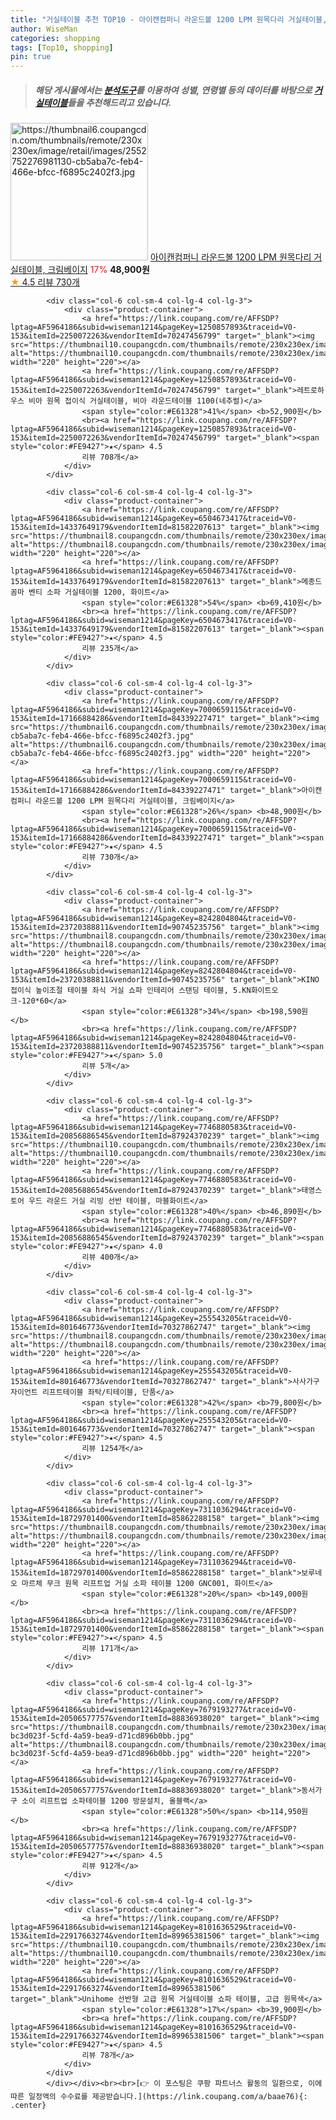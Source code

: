 ```yaml
---
title: "거실테이블 추천 TOP10 - 아이캔컴퍼니 라운드볼 1200 LPM 원목다리 거실테이블, 크림베이지"
author: WiseMan
categories: shopping
tags: [Top10, shopping]
pin: true
---
```


> ##### 해당 게시물에서는 [**분석도구**](https://itemscout.io/)를 이용하여 **성별**, **연령별** 등의 데이터를 바탕으로 [**거실테이블**](https://link.coupang.com/a/baae76)들을 추천해드리고 있습니다.
<div class="container"><div class="row">
            <div class="col-6 col-sm-4 col-lg-4 col-lg-3">
                <div class="product-container">
                    <a href="https://link.coupang.com/re/AFFSDP?lptag=AF5964186&subid=wiseman1214&pageKey=7000659115&traceid=V0-153&itemId=17166884286&vendorItemId=84339227471" target="_blank"><img src="https://thumbnail6.coupangcdn.com/thumbnails/remote/230x230ex/image/retail/images/2552752276981130-cb5aba7c-feb4-466e-bfcc-f6895c2402f3.jpg" alt="https://thumbnail6.coupangcdn.com/thumbnails/remote/230x230ex/image/retail/images/2552752276981130-cb5aba7c-feb4-466e-bfcc-f6895c2402f3.jpg" width="220" height="220"></a>
                    <a href="https://link.coupang.com/re/AFFSDP?lptag=AF5964186&subid=wiseman1214&pageKey=7000659115&traceid=V0-153&itemId=17166884286&vendorItemId=84339227471" target="_blank">아이캔컴퍼니 라운드볼 1200 LPM 원목다리 거실테이블, 크림베이지</a>
                    <span style="color:#E61328">17%</span> <b>48,900원</b>
                    <br><a href="https://link.coupang.com/re/AFFSDP?lptag=AF5964186&subid=wiseman1214&pageKey=7000659115&traceid=V0-153&itemId=17166884286&vendorItemId=84339227471" target="_blank"><span style="color:#FE9427">★</span> 4.5
                    리뷰 730개</a>
                </div>
            </div>
            
            <div class="col-6 col-sm-4 col-lg-4 col-lg-3">
                <div class="product-container">
                    <a href="https://link.coupang.com/re/AFFSDP?lptag=AF5964186&subid=wiseman1214&pageKey=1250857893&traceid=V0-153&itemId=2250072263&vendorItemId=70247456799" target="_blank"><img src="https://thumbnail10.coupangcdn.com/thumbnails/remote/230x230ex/image/vendor_inventory/ae83/8a1fe7096c4d0556a590dd106c0c9b491bedc31c1bc61da3815fb493a6a3.jpg" alt="https://thumbnail10.coupangcdn.com/thumbnails/remote/230x230ex/image/vendor_inventory/ae83/8a1fe7096c4d0556a590dd106c0c9b491bedc31c1bc61da3815fb493a6a3.jpg" width="220" height="220"></a>
                    <a href="https://link.coupang.com/re/AFFSDP?lptag=AF5964186&subid=wiseman1214&pageKey=1250857893&traceid=V0-153&itemId=2250072263&vendorItemId=70247456799" target="_blank">레트로하우스 비아 원목 접이식 거실테이블, 비아 라운드테이블 1100(네추럴)</a>
                    <span style="color:#E61328">41%</span> <b>52,900원</b>
                    <br><a href="https://link.coupang.com/re/AFFSDP?lptag=AF5964186&subid=wiseman1214&pageKey=1250857893&traceid=V0-153&itemId=2250072263&vendorItemId=70247456799" target="_blank"><span style="color:#FE9427">★</span> 4.5
                    리뷰 708개</a>
                </div>
            </div>
            
            <div class="col-6 col-sm-4 col-lg-4 col-lg-3">
                <div class="product-container">
                    <a href="https://link.coupang.com/re/AFFSDP?lptag=AF5964186&subid=wiseman1214&pageKey=6504673417&traceid=V0-153&itemId=14337649179&vendorItemId=81582207613" target="_blank"><img src="https://thumbnail8.coupangcdn.com/thumbnails/remote/230x230ex/image/rs_quotation_api/nycmsdry/d56f2317b7da46b39e2b5f52b562ceaa.jpg" alt="https://thumbnail8.coupangcdn.com/thumbnails/remote/230x230ex/image/rs_quotation_api/nycmsdry/d56f2317b7da46b39e2b5f52b562ceaa.jpg" width="220" height="220"></a>
                    <a href="https://link.coupang.com/re/AFFSDP?lptag=AF5964186&subid=wiseman1214&pageKey=6504673417&traceid=V0-153&itemId=14337649179&vendorItemId=81582207613" target="_blank">메종드꼼마 벤티 소파 거실테이블 1200, 화이트</a>
                    <span style="color:#E61328">54%</span> <b>69,410원</b>
                    <br><a href="https://link.coupang.com/re/AFFSDP?lptag=AF5964186&subid=wiseman1214&pageKey=6504673417&traceid=V0-153&itemId=14337649179&vendorItemId=81582207613" target="_blank"><span style="color:#FE9427">★</span> 4.5
                    리뷰 235개</a>
                </div>
            </div>
            
            <div class="col-6 col-sm-4 col-lg-4 col-lg-3">
                <div class="product-container">
                    <a href="https://link.coupang.com/re/AFFSDP?lptag=AF5964186&subid=wiseman1214&pageKey=7000659115&traceid=V0-153&itemId=17166884286&vendorItemId=84339227471" target="_blank"><img src="https://thumbnail6.coupangcdn.com/thumbnails/remote/230x230ex/image/retail/images/2552752276981130-cb5aba7c-feb4-466e-bfcc-f6895c2402f3.jpg" alt="https://thumbnail6.coupangcdn.com/thumbnails/remote/230x230ex/image/retail/images/2552752276981130-cb5aba7c-feb4-466e-bfcc-f6895c2402f3.jpg" width="220" height="220"></a>
                    <a href="https://link.coupang.com/re/AFFSDP?lptag=AF5964186&subid=wiseman1214&pageKey=7000659115&traceid=V0-153&itemId=17166884286&vendorItemId=84339227471" target="_blank">아이캔컴퍼니 라운드볼 1200 LPM 원목다리 거실테이블, 크림베이지</a>
                    <span style="color:#E61328">26%</span> <b>48,900원</b>
                    <br><a href="https://link.coupang.com/re/AFFSDP?lptag=AF5964186&subid=wiseman1214&pageKey=7000659115&traceid=V0-153&itemId=17166884286&vendorItemId=84339227471" target="_blank"><span style="color:#FE9427">★</span> 4.5
                    리뷰 730개</a>
                </div>
            </div>
            
            <div class="col-6 col-sm-4 col-lg-4 col-lg-3">
                <div class="product-container">
                    <a href="https://link.coupang.com/re/AFFSDP?lptag=AF5964186&subid=wiseman1214&pageKey=8242804804&traceid=V0-153&itemId=23720388811&vendorItemId=90745235756" target="_blank"><img src="https://thumbnail8.coupangcdn.com/thumbnails/remote/230x230ex/image/vendor_inventory/a3c2/cc361886afdf30bb3a0599479abac4ef48291ce50b5bb44b697c15249433.png" alt="https://thumbnail8.coupangcdn.com/thumbnails/remote/230x230ex/image/vendor_inventory/a3c2/cc361886afdf30bb3a0599479abac4ef48291ce50b5bb44b697c15249433.png" width="220" height="220"></a>
                    <a href="https://link.coupang.com/re/AFFSDP?lptag=AF5964186&subid=wiseman1214&pageKey=8242804804&traceid=V0-153&itemId=23720388811&vendorItemId=90745235756" target="_blank">KINO 접이식 높이조절 테이블 좌식 거실 쇼파 인테리어 스탠딩 테이블, 5.KN화이트오크-120*60</a>
                    <span style="color:#E61328">34%</span> <b>198,590원</b>
                    <br><a href="https://link.coupang.com/re/AFFSDP?lptag=AF5964186&subid=wiseman1214&pageKey=8242804804&traceid=V0-153&itemId=23720388811&vendorItemId=90745235756" target="_blank"><span style="color:#FE9427">★</span> 5.0
                    리뷰 5개</a>
                </div>
            </div>
            
            <div class="col-6 col-sm-4 col-lg-4 col-lg-3">
                <div class="product-container">
                    <a href="https://link.coupang.com/re/AFFSDP?lptag=AF5964186&subid=wiseman1214&pageKey=7746880583&traceid=V0-153&itemId=20856886545&vendorItemId=87924370239" target="_blank"><img src="https://thumbnail10.coupangcdn.com/thumbnails/remote/230x230ex/image/vendor_inventory/89b1/09f4605d1f9ec8528113b040fd869b9b7ac36f68acec43eaa85e248af0a2.jpg" alt="https://thumbnail10.coupangcdn.com/thumbnails/remote/230x230ex/image/vendor_inventory/89b1/09f4605d1f9ec8528113b040fd869b9b7ac36f68acec43eaa85e248af0a2.jpg" width="220" height="220"></a>
                    <a href="https://link.coupang.com/re/AFFSDP?lptag=AF5964186&subid=wiseman1214&pageKey=7746880583&traceid=V0-153&itemId=20856886545&vendorItemId=87924370239" target="_blank">태영스토어 우드 라운드 거실 리빙 선반 테이블, 마블화이트</a>
                    <span style="color:#E61328">40%</span> <b>46,890원</b>
                    <br><a href="https://link.coupang.com/re/AFFSDP?lptag=AF5964186&subid=wiseman1214&pageKey=7746880583&traceid=V0-153&itemId=20856886545&vendorItemId=87924370239" target="_blank"><span style="color:#FE9427">★</span> 4.0
                    리뷰 400개</a>
                </div>
            </div>
            
            <div class="col-6 col-sm-4 col-lg-4 col-lg-3">
                <div class="product-container">
                    <a href="https://link.coupang.com/re/AFFSDP?lptag=AF5964186&subid=wiseman1214&pageKey=255543205&traceid=V0-153&itemId=801646773&vendorItemId=70327862747" target="_blank"><img src="https://thumbnail8.coupangcdn.com/thumbnails/remote/230x230ex/image/vendor_inventory/4924/e5098418daad0277bf92834e211cbac1eed7d7c3a4039cf38d223344749e.jpg" alt="https://thumbnail8.coupangcdn.com/thumbnails/remote/230x230ex/image/vendor_inventory/4924/e5098418daad0277bf92834e211cbac1eed7d7c3a4039cf38d223344749e.jpg" width="220" height="220"></a>
                    <a href="https://link.coupang.com/re/AFFSDP?lptag=AF5964186&subid=wiseman1214&pageKey=255543205&traceid=V0-153&itemId=801646773&vendorItemId=70327862747" target="_blank">사사가구 자이언트 리프트테이블 좌탁/티테이블, 단품</a>
                    <span style="color:#E61328">42%</span> <b>79,800원</b>
                    <br><a href="https://link.coupang.com/re/AFFSDP?lptag=AF5964186&subid=wiseman1214&pageKey=255543205&traceid=V0-153&itemId=801646773&vendorItemId=70327862747" target="_blank"><span style="color:#FE9427">★</span> 4.5
                    리뷰 1254개</a>
                </div>
            </div>
            
            <div class="col-6 col-sm-4 col-lg-4 col-lg-3">
                <div class="product-container">
                    <a href="https://link.coupang.com/re/AFFSDP?lptag=AF5964186&subid=wiseman1214&pageKey=7311036294&traceid=V0-153&itemId=18729701400&vendorItemId=85862288158" target="_blank"><img src="https://thumbnail8.coupangcdn.com/thumbnails/remote/230x230ex/image/vendor_inventory/026e/726e4c0aa80b9997668884863a4a7f9c71e3178af9a408b9d781fb489ce8.jpg" alt="https://thumbnail8.coupangcdn.com/thumbnails/remote/230x230ex/image/vendor_inventory/026e/726e4c0aa80b9997668884863a4a7f9c71e3178af9a408b9d781fb489ce8.jpg" width="220" height="220"></a>
                    <a href="https://link.coupang.com/re/AFFSDP?lptag=AF5964186&subid=wiseman1214&pageKey=7311036294&traceid=V0-153&itemId=18729701400&vendorItemId=85862288158" target="_blank">보루네오 마르체 무크 원목 리프트업 거실 소파 테이블 1200 GNC001, 화이트</a>
                    <span style="color:#E61328">20%</span> <b>149,000원</b>
                    <br><a href="https://link.coupang.com/re/AFFSDP?lptag=AF5964186&subid=wiseman1214&pageKey=7311036294&traceid=V0-153&itemId=18729701400&vendorItemId=85862288158" target="_blank"><span style="color:#FE9427">★</span> 4.5
                    리뷰 171개</a>
                </div>
            </div>
            
            <div class="col-6 col-sm-4 col-lg-4 col-lg-3">
                <div class="product-container">
                    <a href="https://link.coupang.com/re/AFFSDP?lptag=AF5964186&subid=wiseman1214&pageKey=7679193277&traceid=V0-153&itemId=20506577757&vendorItemId=88836938020" target="_blank"><img src="https://thumbnail8.coupangcdn.com/thumbnails/remote/230x230ex/image/retail/images/1246352757356953-bc3d023f-5cfd-4a59-bea9-d71cd896b0bb.jpg" alt="https://thumbnail8.coupangcdn.com/thumbnails/remote/230x230ex/image/retail/images/1246352757356953-bc3d023f-5cfd-4a59-bea9-d71cd896b0bb.jpg" width="220" height="220"></a>
                    <a href="https://link.coupang.com/re/AFFSDP?lptag=AF5964186&subid=wiseman1214&pageKey=7679193277&traceid=V0-153&itemId=20506577757&vendorItemId=88836938020" target="_blank">동서가구 소이 리프트업 소파테이블 1200 방문설치, 올블랙</a>
                    <span style="color:#E61328">50%</span> <b>114,950원</b>
                    <br><a href="https://link.coupang.com/re/AFFSDP?lptag=AF5964186&subid=wiseman1214&pageKey=7679193277&traceid=V0-153&itemId=20506577757&vendorItemId=88836938020" target="_blank"><span style="color:#FE9427">★</span> 4.5
                    리뷰 912개</a>
                </div>
            </div>
            
            <div class="col-6 col-sm-4 col-lg-4 col-lg-3">
                <div class="product-container">
                    <a href="https://link.coupang.com/re/AFFSDP?lptag=AF5964186&subid=wiseman1214&pageKey=8101636529&traceid=V0-153&itemId=22917663274&vendorItemId=89965381506" target="_blank"><img src="https://thumbnail10.coupangcdn.com/thumbnails/remote/230x230ex/image/vendor_inventory/d912/4f8c160a7ddd5a2af555ab8b3bb525ccef19bd9e6ae26d124e2b944118aa.png" alt="https://thumbnail10.coupangcdn.com/thumbnails/remote/230x230ex/image/vendor_inventory/d912/4f8c160a7ddd5a2af555ab8b3bb525ccef19bd9e6ae26d124e2b944118aa.png" width="220" height="220"></a>
                    <a href="https://link.coupang.com/re/AFFSDP?lptag=AF5964186&subid=wiseman1214&pageKey=8101636529&traceid=V0-153&itemId=22917663274&vendorItemId=89965381506" target="_blank">Unihome 선반형 고급 원목 거실테이블 쇼파 테이블, 고급 원목색</a>
                    <span style="color:#E61328">17%</span> <b>39,900원</b>
                    <br><a href="https://link.coupang.com/re/AFFSDP?lptag=AF5964186&subid=wiseman1214&pageKey=8101636529&traceid=V0-153&itemId=22917663274&vendorItemId=89965381506" target="_blank"><span style="color:#FE9427">★</span> 4.5
                    리뷰 78개</a>
                </div>
            </div>
            </div></div><br><br>[👉 이 포스팅은 쿠팡 파트너스 활동의 일환으로, 이에 따른 일정액의 수수료를 제공받습니다.](https://link.coupang.com/a/baae76){: .center}